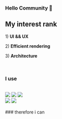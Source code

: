 ### Hello Community 👋

<p>
 <h2>My interest rank</h2>
<p>1) <strong>UI && UX</strong></p>
<p>2) <strong>Efficient rendering</strong></p>
<p>3) <strong>Architecture</strong></p>
</P>
<br/>

### I use  
<br/>
  <img src="https://img.shields.io/badge/JavaScript-F7DF1E?style=for-the-badge&logo=JavaScript&logoColor=yellow" /> 
  <img src="https://img.shields.io/badge/TypeScript-3178C6?style=for-the-badge&logo=TypeScript&logoColor=white" /> 
  <img src="https://img.shields.io/badge/dart-0175C2?style=for-the-badge&logo=dart&logoColor=white" /> 
 <br/>
   <img src="https://img.shields.io/badge/react-61DAFB?style=for-the-badge&logo=react&logoColor=white" /> 
   <img src="https://img.shields.io/badge/flutter-02569B?style=for-the-badge&logo=flutter&logoColor=blue" /><br/>
<br/>
### therefore i can


<!--
**BANGWON-LEE/BANGWON-LEE** is a ✨ _special_ ✨ repository because its `README.md` (this file) appears on your GitHub profile.

Here are some ideas to get you started:

- 🔭 I’m currently working on ...
- 🌱 I’m currently learning ...
- 👯 I’m looking to collaborate on ...
- 🤔 I’m looking for help with ...
- 💬 Ask me about ...
- 📫 How to reach me: ...
- 😄 Pronouns: ...
- ⚡ Fun fact: ...
-->
